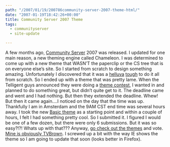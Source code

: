 ```yaml
---
path: "/2007/01/19/200786community-server-2007-theme-html/" 
date: "2007-01-19T18:42:26+00:00" 
title: Community Server 2007 Theme
tags:
  - communityserver
  - site-update

---
```

A few months ago, <a href="http://communityserver.org/">Community Server</a> 2007 was released. I updated for one main reason, a new theming engine called Chameleon. I was determined to come up with a new theme that WASN&#8217;T the paperclip or the CS tree that is on everyone else&#8217;s site. So I started from scratch to design something amazing. Unfortunately I discovered that it was a <a href="http://www.mrtvseverything.com/MrTvs.html">helluva</a> <a href="http://www.bullshitjob.com/tyahoo/">tough</a> to do it all from scratch. So I ended up with a theme that was pretty lame. When the Telligent guys announced they were doing a <a href="http://communityserver.org/blogs/announcements/archive/2007/08/03/vote.aspx" class="broken_link">theme contest</a>, I wanted in and planned to do something great, but didn&#8217;t quite get to it. The deadline came and went and I had nothing. But then they extended the deadline. Whew! But then it came again&#8230;.I noticed on the day that the time was up. Thankfully I am in Amsterdam and the 9AM CST end time was several hours away. I took the new <a href="http://communityserver.org/blogs/announcements/archive/2007/07/10/new-basic-theme-now-available-beta.aspx" class="broken_link">Basic theme</a> as a starting point and within a couple of hours, I felt I had something pretty cool. So I submitted it. I figured I would be one of a few dozen, but there were only 6 submissions. But it was so easy?!?! Whats up with that??? Anyway, <a href="http://themes.communityserver.org/files/folders/track_2/default.aspx" class="broken_link">go check out the themes</a> and vote. <a href="http://themes.communityserver.org/files/folders/track_2/entry116.aspx" class="broken_link">Mine is obviously TVBrown</a>. I screwed up a bit with the way IE shows the theme so I am going to update that soon (looks better in Firefox).
